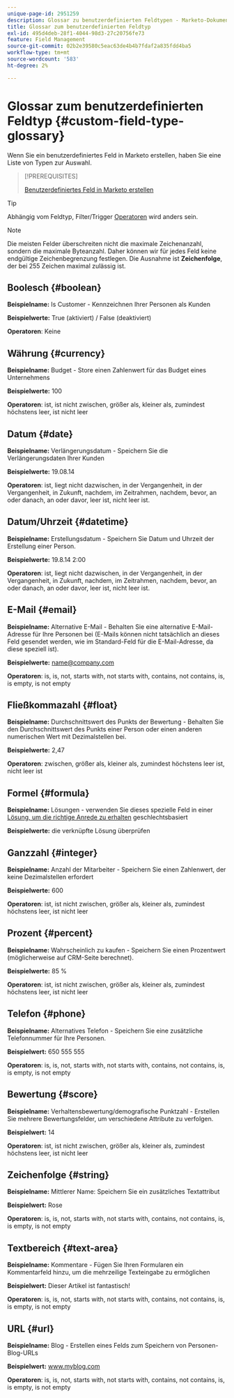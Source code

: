 ```yaml
---
unique-page-id: 2951259
description: Glossar zu benutzerdefinierten Feldtypen - Marketo-Dokumente - Produktdokumentation
title: Glossar zum benutzerdefinierten Feldtyp
exl-id: 495d4deb-28f1-4044-98d3-27c20756fe73
feature: Field Management
source-git-commit: 02b2e39580c5eac63de4b4b7fdaf2a835fdd4ba5
workflow-type: tm+mt
source-wordcount: '583'
ht-degree: 2%

---
```


# Glossar zum benutzerdefinierten Feldtyp {#custom-field-type-glossary}

Wenn Sie ein benutzerdefiniertes Feld in Marketo erstellen, haben Sie eine Liste von Typen zur Auswahl.

>[!PREREQUISITES]
>
>[Benutzerdefiniertes Feld in Marketo erstellen](/help/marketo/product-docs/administration/field-management/create-a-custom-field-in-marketo.md)

>[!TIP]
>
>Abhängig vom Feldtyp, Filter/Trigger [Operatoren](/help/marketo/product-docs/core-marketo-concepts/smart-lists-and-static-lists/creating-a-smart-list/smart-list-filter-operators-glossary.md) wird anders sein.

>[!NOTE]
>
>Die meisten Felder überschreiten nicht die maximale Zeichenanzahl, sondern die maximale Byteanzahl. Daher können wir für jedes Feld keine endgültige Zeichenbegrenzung festlegen. Die Ausnahme ist **Zeichenfolge**, der bei 255 Zeichen maximal zulässig ist.

## Boolesch {#boolean}

**Beispielname:** Is Customer - Kennzeichnen Ihrer Personen als Kunden

**Beispielwerte:** True (aktiviert) / False (deaktiviert)

**Operatoren**: Keine

## Währung {#currency}

**Beispielname:** Budget - Store einen Zahlenwert für das Budget eines Unternehmens

**Beispielwerte:** 100

**Operatoren**: ist, ist nicht zwischen, größer als, kleiner als, zumindest höchstens leer, ist nicht leer

## Datum {#date}

**Beispielname:** Verlängerungsdatum - Speichern Sie die Verlängerungsdaten Ihrer Kunden

**Beispielwerte:** 19.08.14

**Operatoren**: ist, liegt nicht dazwischen, in der Vergangenheit, in der Vergangenheit, in Zukunft, nachdem, im Zeitrahmen, nachdem, bevor, an oder danach, an oder davor, leer ist, nicht leer ist.

## Datum/Uhrzeit {#datetime}

**Beispielname:** Erstellungsdatum - Speichern Sie Datum und Uhrzeit der Erstellung einer Person.

**Beispielwerte:** 19.8.14 2:00

**Operatoren**: ist, liegt nicht dazwischen, in der Vergangenheit, in der Vergangenheit, in Zukunft, nachdem, im Zeitrahmen, nachdem, bevor, an oder danach, an oder davor, leer ist, nicht leer ist.

## E-Mail {#email}

**Beispielname:** Alternative E-Mail - Behalten Sie eine alternative E-Mail-Adresse für Ihre Personen bei (E-Mails können nicht tatsächlich an dieses Feld gesendet werden, wie im Standard-Feld für die E-Mail-Adresse, da diese speziell ist).

**Beispielwerte:** name@company.com

**Operatoren**: is, is, not, starts with, not starts with, contains, not contains, is, is empty, is not empty

## Fließkommazahl {#float}

**Beispielname:** Durchschnittswert des Punkts der Bewertung - Behalten Sie den Durchschnittswert des Punkts einer Person oder einen anderen numerischen Wert mit Dezimalstellen bei.

**Beispielwerte:** 2,47

**Operatoren**: zwischen, größer als, kleiner als, zumindest höchstens leer ist, nicht leer ist

## Formel {#formula}

**Beispielname:** Lösungen - verwenden Sie dieses spezielle Feld in einer [Lösung, um die richtige Anrede zu erhalten](/help/marketo/product-docs/administration/field-management/create-and-use-a-concatenated-string-formula-field.md) geschlechtsbasiert

**Beispielwerte:** die verknüpfte Lösung überprüfen

## Ganzzahl {#integer}

**Beispielname:** Anzahl der Mitarbeiter - Speichern Sie einen Zahlenwert, der keine Dezimalstellen erfordert

**Beispielwerte:** 600

**Operatoren**: ist, ist nicht zwischen, größer als, kleiner als, zumindest höchstens leer, ist nicht leer

## Prozent {#percent}

**Beispielname:** Wahrscheinlich zu kaufen - Speichern Sie einen Prozentwert (möglicherweise auf CRM-Seite berechnet).

**Beispielwerte:** 85 %

**Operatoren**: ist, ist nicht zwischen, größer als, kleiner als, zumindest höchstens leer, ist nicht leer

## Telefon {#phone}

**Beispielname:** Alternatives Telefon - Speichern Sie eine zusätzliche Telefonnummer für Ihre Personen.

**Beispielwert:** 650 555 555

**Operatoren**: is, is, not, starts with, not starts with, contains, not contains, is, is empty, is not empty

## Bewertung {#score}

**Beispielname:** Verhaltensbewertung/demografische Punktzahl - Erstellen Sie mehrere Bewertungsfelder, um verschiedene Attribute zu verfolgen.

**Beispielwert:** 14

**Operatoren**: ist, ist nicht zwischen, größer als, kleiner als, zumindest höchstens leer, ist nicht leer

## Zeichenfolge {#string}

**Beispielname:** Mittlerer Name: Speichern Sie ein zusätzliches Textattribut

**Beispielwert:** Rose

**Operatoren**: is, is, not, starts with, not starts with, contains, not contains, is, is empty, is not empty

## Textbereich {#text-area}

**Beispielname:** Kommentare - Fügen Sie Ihren Formularen ein Kommentarfeld hinzu, um die mehrzeilige Texteingabe zu ermöglichen

**Beispielwert:** Dieser Artikel ist fantastisch!

**Operatoren**: is, is, not, starts with, not starts with, contains, not contains, is, is empty, is not empty

## URL {#url}

**Beispielname:** Blog - Erstellen eines Felds zum Speichern von Personen-Blog-URLs

**Beispielwert:** www.myblog.com

**Operatoren**: is, is, not, starts with, not starts with, contains, not contains, is, is empty, is not empty
